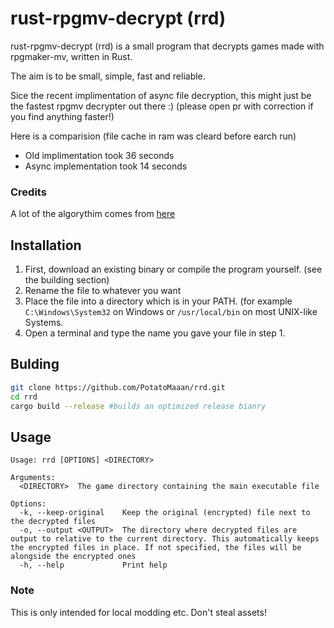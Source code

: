 # rust-rpgmv-decrypt (rrd)
rust-rpgmv-decrypt (rrd) is a small program that decrypts games made with rpgmaker-mv, written in Rust.

The aim is to be small, simple, fast and reliable.

Sice the recent implimentation of async file decryption, this might just be the fastest rpgmv decrypter out there :) (please open pr with correction if you find anything faster!)

Here is a comparision (file cache in ram was cleard before earch run)
- Old implimentation took 36 seconds
- Async implementation took 14 seconds


### Credits
A lot of the algorythim comes from [here](https://bitbucket.org/SilicaAndPina/rpgmv-decryptor/src/master/)

## Installation
1. First, download an existing binary or compile the program yourself. (see the building section)
2. Rename the file to whatever you want
3. Place the file into a directory which is in your PATH. (for example `C:\Windows\System32` on Windows or `/usr/local/bin` on most UNIX-like Systems.
4. Open a terminal and type the name you gave your file in step 1.

## Bulding
```sh
git clone https://github.com/PotatoMaaan/rrd.git
cd rrd
cargo build --release #builds an optimized release bianry
```

## Usage
```
Usage: rrd [OPTIONS] <DIRECTORY>

Arguments:
  <DIRECTORY>  The game directory containing the main executable file

Options:
  -k, --keep-original    Keep the original (encrypted) file next to the decrypted files
  -o, --output <OUTPUT>  The directory where decrypted files are output to relative to the current directory. This automatically keeps the encrypted files in place. If not specified, the files will be alongside the encrypted ones
  -h, --help             Print help
```
### Note
This is only intended for local modding etc. Don't steal assets!
